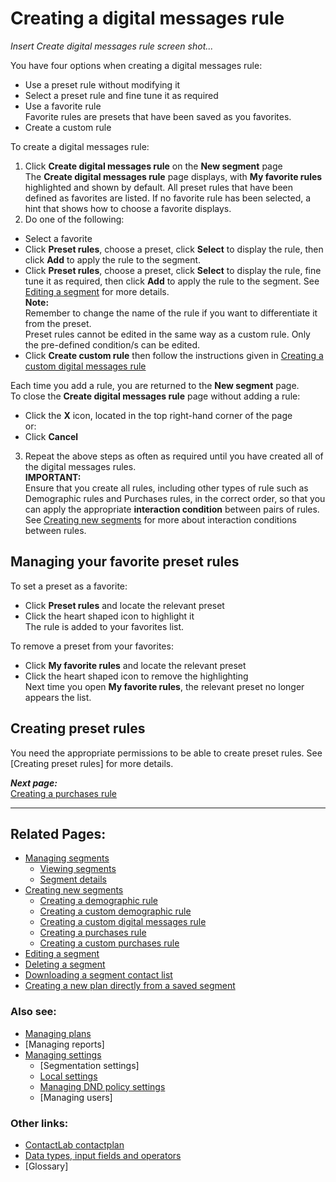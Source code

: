 # Creating a digital messages rule

*Insert Create digital messages rule screen shot...*  

You have four options when creating a digital messages rule:

- Use a preset rule without modifying it  
- Select a preset rule and fine tune it as required  
- Use a favorite rule  
  Favorite rules are presets that have been saved as you favorites.
- Create a custom rule  

To create a digital messages rule:  

1. Click **Create digital messages rule** on the **New segment** page  
  The **Create digital messages rule** page displays, with **My favorite rules** highlighted and shown by default. All preset rules that have been defined as favorites are listed. If no favorite rule has been selected, a hint that shows how to choose a favorite displays.  
2. Do one of the following:  
  - Select a favorite  
  - Click **Preset rules**, choose a preset, click **Select** to display the rule, then click **Add** to apply the rule to the segment.  
  - Click **Preset rules**, choose a preset, click **Select** to display the rule, fine tune it as required, then click **Add** to apply the rule to the segment. See [Editing a segment](EditingSegment.md) for more details.  
  **Note:**  
  Remember to change the name of the rule if you want to differentiate it from the preset.  
  Preset rules cannot be edited in the same way as a custom rule. Only the pre-defined condition/s can be edited.  
  - Click **Create custom rule** then follow the instructions given in [Creating a custom digital messages rule](CreatingCustomDigitalMessagesRule.md)  
  
  Each time you add a rule, you are returned to the **New segment** page.  
  To close the **Create digital messages rule** page without adding a rule:  
  - Click the **X** icon, located in the top right-hand corner of the page  
   or:  
  - Click **Cancel**  
  
3. Repeat the above steps as often as required until you have created all of the digital messages rules.  
  **IMPORTANT:**  
  Ensure that you create all rules, including other types of rule such as Demographic rules and Purchases rules, in the correct order, so that you can apply the appropriate **interaction condition** between pairs of rules. See [Creating new segments](CreatingNewSegments.md) for more about interaction conditions between rules.  

## Managing your favorite preset rules  

To set a preset as a favorite:

- Click **Preset rules** and locate the relevant preset  
- Click the heart shaped icon to highlight it  
  The rule is added to your favorites list.  

To remove a preset from your favorites:  

- Click **My favorite rules** and locate the relevant preset  
- Click the heart shaped icon to remove the highlighting  
  Next time you open **My favorite rules**, the relevant preset no longer appears the list.  

## Creating preset rules

You need the appropriate permissions to be able to create preset rules. See [Creating preset rules] for more details.  

***Next page:***  
[Creating a purchases rule](CreatingPurchasesRule.md)  

----------

## Related Pages:  

- [Managing segments](ManagingSegments.md)  
  - [Viewing segments](ViewingSegments.md)  
  - [Segment details](SegmentDetails.md)  
- [Creating new segments](CreatingNewSegments.md)  
  - [Creating a demographic rule](CreatingDemographicRule.md)  
  - [Creating a custom demographic rule](CreatingCustomDemographicRule.md)  
  - [Creating a custom digital messages rule](CreatingCustomDigitalMessagesRule.md)  
  - [Creating a purchases rule](CreatingPurchasesRule.md)  
  - [Creating a custom purchases rule](CreatingCustomPurchasesRule.md)  
- [Editing a segment](EditingSegment.md)  
- [Deleting a segment](DeletingSegment.md)  
- [Downloading a segment contact list](DownloadingSegmentContactList.md)  
- [Creating a new plan directly from a saved segment](CreatingPlanFromSegment.md)  

### Also see:  

- [Managing plans](ManagingPlans.md)  
- [Managing reports]  
- [Managing settings](ManagingSettings.md)  
  - [Segmentation settings]  
  - [Local settings](LocalSettings.md)  
  - [Managing DND policy settings](ManagingDND.md)  
  - [Managing users]  

### Other links:  

- [ContactLab contactplan](Home.md)  
- [Data types, input fields and operators](InputBoxOperators.md)  
- [Glossary]  
